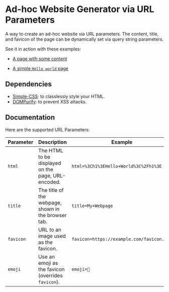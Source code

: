 # Ad-hoc Website Generator via URL Parameters

A way to create an ad-hoc website via URL parameters. The content, title, and favicon of the page can be dynamically set via query string parameters.

See it in action with these examples:

* [A page with some content](https://htmlrendererapi.s3.eu-west-3.amazonaws.com/index.html?html=%3Cheader%3E%3Ch1%3EWelcome%20to%20the%20URL-to-HTML%20Showcase%3C%2Fh1%3E%3Cnav%3E%3Cul%3E%3Cli%3E%3Ca%20href%3D%23section1%3EIntroduction%3C%2Fa%3E%3Cli%3E%3Ca%20href%3D%23section2%3EBasic%20Elements%3C%2Fa%3E%3Cli%3E%3Ca%20href%3D%23section3%3EForms%20and%20Media%3C%2Fa%3E%3Cli%3E%3Ca%20href%3D%23section4%3ETables%20and%20Lists%3C%2Fa%3E%3Cli%3E%3Ca%20href%3Dhttps%3A%2F%2Fgithub.com%2Fcarlostxrres%2Furl-to-html%20target%3D_blank%3E%3Csvg%20style%3Dvertical-align%3Asub%3Bpadding-right%3A.25rem%3Bdisplay%3Ainline-block%3Bwidth%3A1em%3Bheight%3A1.3em%3Bmargin-right%3A.2rem%3Bstroke-width%3A0%3Bstroke%3AcurrentColor%3Bfill%3AcurrentColor%20viewBox%3D%220%200%2032%2032%22%3E%3Cpath%20d%3D%22M16%200.395c-8.836%200-16%207.163-16%2016%200%207.069%204.585%2013.067%2010.942%2015.182%200.8%200.148%201.094-0.347%201.094-0.77%200-0.381-0.015-1.642-0.022-2.979-4.452%200.968-5.391-1.888-5.391-1.888-0.728-1.849-1.776-2.341-1.776-2.341-1.452-0.993%200.11-0.973%200.11-0.973%201.606%200.113%202.452%201.649%202.452%201.649%201.427%202.446%203.743%201.739%204.656%201.33%200.143-1.034%200.558-1.74%201.016-2.14-3.554-0.404-7.29-1.777-7.29-7.907%200-1.747%200.625-3.174%201.649-4.295-0.166-0.403-0.714-2.030%200.155-4.234%200%200%201.344-0.43%204.401%201.64%201.276-0.355%202.645-0.532%204.005-0.539%201.359%200.006%202.729%200.184%204.008%200.539%203.054-2.070%204.395-1.64%204.395-1.64%200.871%202.204%200.323%203.831%200.157%204.234%201.026%201.12%201.647%202.548%201.647%204.295%200%206.145-3.743%207.498-7.306%207.895%200.574%200.497%201.085%201.47%201.085%202.963%200%202.141-0.019%203.864-0.019%204.391%200%200.426%200.288%200.925%201.099%200.768%206.354-2.118%2010.933-8.113%2010.933-15.18%200-8.837-7.164-16-16-16z%22%3E%3C%2Fpath%3E%3C%2Fsvg%3EGitHub%3C%2Fa%3E%3C%2Ful%3E%3C%2Fnav%3E%3C%2Fheader%3E%3Csection%20id%3Dsection1%3E%3Ch2%3EIntroduction%3C%2Fh2%3E%3Cp%3EThis%20is%20an%20ad-hoc%20website%20generated%20entirely%20through%20URL%20parameters.%20It%20is%20styled%20with%20%3Ca%20href%3Dhttps%3A%2F%2Fgithub.com%2Flkhrs%2Fsimple.css%20target%3D_blank%3ESimple-CSS%3C%2Fa%3E%20and%20secured%20using%20%3Ca%20href%3Dhttps%3A%2F%2Fgithub.com%2Fcure53%2FDOMPurify%20target%3D_blank%3EDOMPurify%3C%2Fa%3E.%3Cp%3EFor%20more%20information%2C%20along%20with%20the%20deceptively%20simple%20code%20behind%20this%20project%2C%20visit%20%3Ca%20href%3Dhttps%3A%2F%2Fgithub.com%2Fcarlostxrres%2Furl-to-html%20target%3D_blank%3Ethis%20repository%3C%2Fa%3E%20by%20%3Ca%20href%3Dhttps%3A%2F%2Fgithub.com%2Fcarlostxrres%20target%3D_blank%3Ecarlostxrres%3C%2Fa%3E.%20Its%20code%20has%20been%20uploaded%20to%20an%20AWS%20S3%20bucket%20so%20you%20can%20use%20it%20straight%20away.%3C%2Fsection%3E%3Csection%20id%3Dsection2%3E%3Ch2%3EBasic%20Elements%3C%2Fh2%3E%3Cp%3EHere%20are%20some%20basic%20%3Cabbr%20title%3D%22HyperText%20Markup%20Language%22%3EHTML%3C%2Fabbr%3E%20tags%20in%20action.%3Cblockquote%20cite%3Dhttps%3A%2F%2Fwww.w3.org%2FTR%2Fhtml52%3E%22HTML%20is%20the%20standard%20markup%20language%20for%20creating%20web%20pages%20and%20web%20applications.%22%3Cul%3E%3Cli%3EText%20in%20%3Cstrong%3Ebold%3C%2Fstrong%3E%3Cli%3EText%20in%20%3Cem%3Eitalic%3C%2Fem%3E%3Cli%3EText%20with%20%3Cmark%20class%3Dhighlight%3Ehighlight%3C%2Fmark%3E%3Cli%3EA%20link%20to%20%3Ca%20href%3Dhttps%3A%2F%2Fwww.example.com%20target%3D_blank%3EExample%3C%2Fa%3E%3C%2Ful%3E%3Cp%3EThis%20is%20an%20%3Cdel%3Eold%20version%3C%2Fdel%3E%20of%20text%2C%20but%20this%20is%20the%20%3Cins%3Enew%20version%3C%2Fins%3E.%3Caside%3E%3Cp%3EThis%20is%20an%20%3Cstrong%3Easide%3C%2Fstrong%3E%20section%2C%20often%20used%20for%20extra%20information%20like%20side%20notes.%3C%2Faside%3E%3C%2Fsection%3E%3Csection%20id%3Dsection3%3E%3Ch2%3EForms%20and%20Media%3C%2Fh2%3E%3Cform%20action%3D%2Fsubmit%20method%3DPOST%3E%3Clabel%20for%3Dname%3EName%3A%3C%2Flabel%3E%20%3Cinput%20id%3Dname%20name%3Dname%20required%3E%3Cbr%3E%3Clabel%20for%3Demail%3EEmail%3A%3C%2Flabel%3E%20%3Cinput%20id%3Demail%20name%3Demail%20type%3Demail%3E%3Cbr%3E%3Clabel%20for%3Dgender%3EGender%3A%3C%2Flabel%3E%20%3Cinput%20id%3Dmale%20name%3Dgender%20type%3Dradio%20value%3Dmale%3E%20%3Clabel%20for%3Dmale%3EMale%3C%2Flabel%3E%20%3Cinput%20id%3Dfemale%20name%3Dgender%20type%3Dradio%20value%3Dfemale%3E%20%3Clabel%20for%3Dfemale%3EFemale%3C%2Flabel%3E%3Cbr%3E%3Clabel%20for%3Dcolor%3EFavorite%20Color%3A%3C%2Flabel%3E%20%3Cinput%20id%3Dcolor%20name%3Dcolor%20type%3Dcolor%3E%3Cbr%3E%3Clabel%20for%3Dmessage%3EMessage%3A%3C%2Flabel%3E%20%3Ctextarea%20cols%3D50%20id%3Dmessage%20name%3Dmessage%20rows%3D4%3E%3C%2Ftextarea%3E%3Cbr%3E%3Cinput%20type%3Dsubmit%20value%3DSubmit%3E%3C%2Fform%3E%3Cfigure%3E%3Cimg%20alt%3D%22Placeholder%20image%22src%3Dhttps%3A%2F%2Fplacehold.co%2F600x400%3E%3Cfigcaption%3EThis%20is%20an%20example%20image%20with%20a%20caption.%3C%2Ffigcaption%3E%3C%2Ffigure%3E%3Caudio%20controls%3E%3Csource%20src%3Dhttps%3A%2F%2Fupload.wikimedia.org%2Fwikipedia%2Fcommons%2F0%2F04%2FBeach_sounds_South_Carolina.ogg%20type%3Daudio%2Fogg%3EYour%20browser%20does%20not%20support%20the%20audio%20element.%3C%2Faudio%3E%3Cbr%3E%3Cvideo%20controls%20height%3D240%20width%3D320%3E%3Csource%20src%3Dhttps%3A%2F%2Fupload.wikimedia.org%2Fwikipedia%2Fcommons%2Ftranscoded%2F4%2F4d%2FWikipedia_Edit_2014.webm%2FWikipedia_Edit_2014.webm.720p.vp9.webm%20type%3Dvideo%2Fwebm%3EYour%20browser%20does%20not%20support%20the%20video%20element.%3C%2Fvideo%3E%3C%2Fsection%3E%3Csection%20id%3Dsection4%3E%3Ch2%3ETables%20and%20Lists%3C%2Fh2%3E%3Ch3%3ETable%20Example%3C%2Fh3%3E%3Ctable%3E%3Cthead%3E%3Ctr%3E%3Cth%3EItem%3Cth%3EDescription%3Cth%3EPrice%3Ctr%3E%3Ctd%3EApple%3Ctd%3EFresh%20and%20juicy%20apple%3Ctd%3E%241.00%3Ctr%3E%3Ctd%3EBanana%3Ctd%3ERipe%20banana%3Ctd%3E%240.50%3Ctr%3E%3Ctd%3EOrange%3Ctd%3ESweet%20orange%3Ctd%3E%240.75%3C%2Ftable%3E%3Ch3%3EOrdered%20List%3C%2Fh3%3E%3Col%3E%3Cli%3EFirst%20item%3Cli%3ESecond%20item%3Cli%3EThird%20item%3C%2Fol%3E%3Ch3%3EUnordered%20List%3C%2Fh3%3E%3Cul%3E%3Cli%3EApple%3Cli%3EBanana%3Cli%3EOrange%3C%2Ful%3E%3Ch3%3EDefinition%20List%3C%2Fh3%3E%3Cdl%3E%3Cdt%3EHTML%3Cdd%3EA%20markup%20language%20for%20creating%20webpages.%3Cdt%3ECSS%3Cdd%3EA%20stylesheet%20language%20used%20to%20style%20webpages.%3C%2Fdl%3E%3C%2Fsection%3E%3Cfooter%3E%3Cp%3EYour%20cool%20footer%20could%20be%20here.%3C%2Ffooter%3E&title=Ad-hoc+site&emoji=🚀)

* [A simple `Hello world` page](https://htmlrendererapi.s3.eu-west-3.amazonaws.com/index.html?html=%3Ch1%3EMy%20title%3C%2Fh1%3E%3Cp%3EHi%3C%2Fp%3E&title=Ad-hoc+site&emoji=👋)

## Dependencies

* [Simple-CSS](https://github.com/lkhrs/simple.css): to classlessly style your HTML.
* [DOMPurify](https://github.com/cure53/DOMPurify): to prevent XSS attacks.

## Documentation

Here are the supported URL Parameters:

| Parameter | Description | Example |
|-----------|-----------------------------------------------------|-------------------------------------------|
| `html` | The HTML to be displayed on the page, URL-encoded. | `html=%3Ch1%3EHello+World%3C%2Fh1%3E` |
| `title` | The title of the webpage, shown in the browser tab. | `title=My+Webpage` |
| `favicon` | URL to an image used as the favicon. | `favicon=https://example.com/favicon.png` |
| `emoji` | Use an emoji as the favicon (overrides `favicon`). | `emoji=🚀` |
